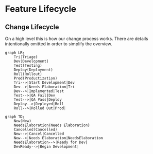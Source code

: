 # Feature Lifecycle

## Change Lifecycle

On a high level this is how our change process works. There are details intentionally omitted in order to simplify the overview.

```mermaid
graph LR;
    Tri(Triage)
    Dev(Development)
    Test(Testing)
    Deploy(Deployment)
    Roll(Rollout)
    Prod(Productization)
    Tri-->|Start Development|Dev
    Dev-->|Needs Elaboration|Tri
    Dev-->|Implemented|Test
    Test-->|QA Fail|Dev
    Test-->|QA Pass|Deploy
    Deploy-->|Deployed|Roll
    Roll-->|Rolled Out|Prod|
```

```mermaid
graph TD;
    New(New)
    NeedsElaboration(Needs Elaboration)
    Cancelled(Cancelled)
    New-->|Cancel|Cancelled
    New-->|Needs Elaboration|NeedsElaboration
    NeedsElaboration-->|Ready for Dev|
    DevReady-->|Begin Development|
```


